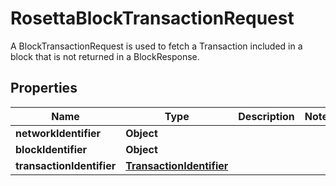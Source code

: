 

# RosettaBlockTransactionRequest

A BlockTransactionRequest is used to fetch a Transaction included in a block that is not returned in a BlockResponse.

## Properties

Name | Type | Description | Notes
------------ | ------------- | ------------- | -------------
**networkIdentifier** | **Object** |  | 
**blockIdentifier** | **Object** |  | 
**transactionIdentifier** | [**TransactionIdentifier**](TransactionIdentifier.md) |  | 



